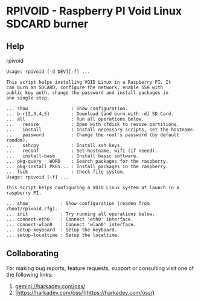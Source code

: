 # RPIVOID - Raspberry PI Void Linux SDCARD burner

## Help

rpivoid

    Usage: rpivoid [-d DEV][-f] ...
    
    This script helps installing VOID Linux in a Raspberry PI. It
    can burn an SDCARD, configure the network, enable SSH with
    public key auth, change the password and install packages in
    one single step.
    
    ... show                : Show configuration.
    ... b-r{2,3,4,5}        : Download [and burn with -d] SD Card.
    ... all                 : Run all operations below.
    ...   resize            : Open with cfdisk to resize partitions.
    ...   install           : Install necessary scripts, set the hostname.
    ...   password          : Change the root's password (by default random).
    ...   sshcpy            : Install ssh keys.
    ...   reconf            : Set hostname, wifi (if neeed).
    ...   install-base      : Install basic software.
    ... pkg-query   WORD    : Search packages for the raspberry.
    ... pkg-install PKGS... : Install packages in the raspberry.
    ... fsck                : Check file system.
    Usage: rpivoid [-f] ...
    
    This script helps configuring a VOID Linux system at launch in a raspberry PI.
    
    ... show            : Show configuration (readen from /boot/rpivoid.cfg).
    ... init            : Try running all operations below.
    ... connect-eth0    : Connect 'eth0' interface.
    ... connect-wlan0   : Connect 'wlan0' interface.
    ... setup-keyboard  : Setup the keyboard.
    ... setup-localtime : Setup the localtime.

## Collaborating

For making bug reports, feature requests, support or consulting visit
one of the following links:

1. [gemini://harkadev.com/oss/](gemini://harkadev.com/oss/)
2. [https://harkadev.com/oss/](https://harkadev.com/oss/)
